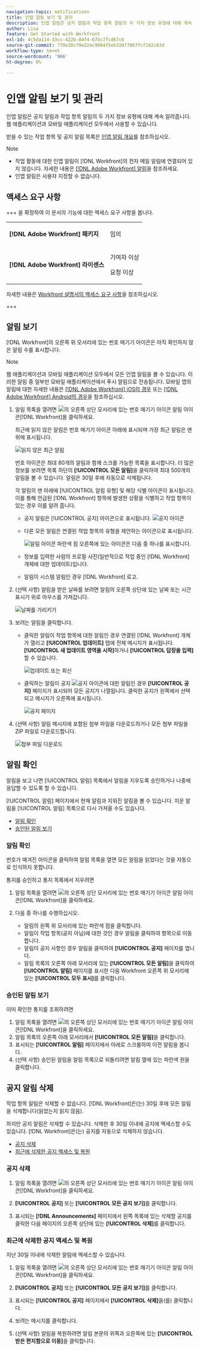 ```yaml
---
navigation-topic: notifications
title: 인앱 알림 보기 및 관리
description: 인앱 알림은 공지 알림과 작업 항목 알림의 두 가지 정보 유형에 대해 계속 알려줍니다. 웹 애플리케이션과 모바일 애플리케이션 모두에서 사용할 수 있습니다.
author: Lisa
feature: Get Started with Workfront
exl-id: 4c5da114-33cc-422b-84f4-67bc7fcd67c6
source-git-commit: 770e20cf9e32ac9884f5eb320f7067fcf162c63d
workflow-type: tm+mt
source-wordcount: '966'
ht-degree: 0%

---
```


# 인앱 알림 보기 및 관리

인앱 알림은 공지 알림과 작업 항목 알림의 두 가지 정보 유형에 대해 계속 알려줍니다. 웹 애플리케이션과 모바일 애플리케이션 모두에서 사용할 수 있습니다.

받을 수 있는 작업 항목 및 공지 알림 목록은 [인앱 알림 개요](../../workfront-basics/using-notifications/in-app-notifications-overview.md)를 참조하십시오.

>[!NOTE]
>
>* 작업 활동에 대한 인앱 알림이 [!DNL Workfront]의 전자 메일 알림에 연결되어 있지 않습니다. 자세한 내용은 [[!DNL Adobe Workfront] 알림](../../workfront-basics/using-notifications/wf-notifications.md)을 참조하세요.
>* 인앱 알림은 사용자 지정할 수 없습니다.
>



## 액세스 요구 사항

+++ 을 확장하여 이 문서의 기능에 대한 액세스 요구 사항을 봅니다. 

<table style="table-layout:auto"> 
 <col> 
 </col> 
 <col> 
 </col> 
 <tbody> 
  <tr> 
   <td role="rowheader"><strong>[!DNL Adobe Workfront] 패키지</strong></td> 
   <td> <p>임의</p> </td> 
  </tr> 
  <tr> 
   <td role="rowheader"><strong>[!DNL Adobe Workfront] 라이센스</strong></td> 
   <td> 
   <p>기여자 이상</p>
   <p>요청 이상</p> </td> 
  </tr> 
 </tbody> 
</table>

자세한 내용은 [Workfront 설명서의 액세스 요구 사항](/help/quicksilver/administration-and-setup/add-users/access-levels-and-object-permissions/access-level-requirements-in-documentation.md)을 참조하십시오.

+++

## 알림 보기

[!DNL Workfront]의 오른쪽 위 모서리에 있는 번호 매기기 아이콘은 아직 확인하지 않은 알림 수를 표시합니다.

>[!NOTE]
>
>웹 애플리케이션과 모바일 애플리케이션 모두에서 모든 인앱 알림을 볼 수 있습니다. 이러한 알림 중 일부만 모바일 애플리케이션에서 푸시 알림으로 전송됩니다. 모바일 앱의 알림에 대한 자세한 내용은 [[!DNL Adobe Workfront] iOS의 경우](../../workfront-basics/mobile-apps/using-the-workfront-mobile-app/workfront-for-ios.md) 또는 [[!DNL Adobe Workfront] Android의 경우](../../workfront-basics/mobile-apps/using-the-workfront-mobile-app/workfront-for-android.md)을 참조하십시오.

1. 알림 목록을 열려면 ![의 오른쪽 상단 모서리에 있는 번호 매기기 아이콘 &#x200B;](assets/notifications-icon-jewel.jpg)알림 아이콘[!DNL Workfront]을 클릭하세요.

   최근에 읽지 않은 알림은 번호 매기기 아이콘 아래에 표시되며 가장 최근 알림은 맨 위에 표시됩니다.

   ![읽지 않은 최근 알림](assets/qs-notifications-350x330.png)

   번호 아이콘은 최대 80개의 알림과 함께 스크롤 가능한 목록을 표시합니다. 더 많은 정보를 보려면 목록 하단의 **[!UICONTROL 모든 알림]**&#x200B;을 클릭하여 최대 500개의 알림을 볼 수 있습니다. 알림은 30일 후에 자동으로 삭제됩니다.

   각 알림의 맨 아래에 [!UICONTROL 알림 유형] 및 해당 식별 아이콘이 표시됩니다. 이를 통해 언급된 [!DNL Workfront] 항목에 발생한 상황을 식별하고 작업 항목이 있는 경우 이를 알려 줍니다.

   * 공지 알림은 [!UICONTROL 공지] 아이콘으로 표시됩니다. ![공지 아이콘](assets/announcement.png)

   * 다른 모든 알림은 연결된 작업 항목의 유형을 제안하는 아이콘으로 표시됩니다.

     ![알림 아이콘](assets/ntfcntype&icon-350x330.png)
파란색 점 오른쪽에 있는 아이콘은 다음 중 하나를 표시합니다.

   * 정보를 입력한 사람의 프로필 사진(일반적으로 작업 중인 [!DNL Workfront] 개체에 대한 업데이트)입니다.
   * 알림이 시스템 알림인 경우 [!DNL Workfront] 로고.


1. (선택 사항) 알림을 받은 날짜를 보려면 알림의 오른쪽 상단에 있는 날짜 또는 시간 표시기 위로 마우스를 가져갑니다.

   ![날짜를 가리키기](assets/hoveroverdate-350x437.png)

1. 보려는 알림을 클릭합니다.

   * 클릭한 알림이 작업 항목에 대한 알림인 경우 연결된 [!DNL Workfront] 개체가 열리고 **[!UICONTROL 업데이트]** 탭에 전체 메시지가 표시됩니다. **[!UICONTROL 새 업데이트 영역을 시작]**&#x200B;하거나 **[!UICONTROL 답장을 입력]**&#x200B;할 수 있습니다.

     ![업데이트 또는 회신](assets/object-opens-click-work-ntfctn-qs-350x183.png)

   * 클릭하는 알림이 공지 ![공지 아이콘](assets/announcement.png)에 대한 알림인 경우 **[!UICONTROL 공지]** 페이지가 표시되어 모든 공지가 나열됩니다. 클릭한 공지가 왼쪽에서 선택되고 메시지가 오른쪽에 표시됩니다.

     ![공지 페이지](assets/announcements-page-qs-350x210.png)

1. (선택 사항) 알림 메시지에 포함된 첨부 파일을 다운로드하거나 모든 첨부 파일을 ZIP 파일로 다운로드합니다.

   ![첨부 파일 다운로드](assets/download-attachments-350x106.png)

## 알림 확인

알림을 보고 나면 [!UICONTROL 알림] 목록에서 알림을 지우도록 승인하거나 나중에 응답할 수 있도록 할 수 있습니다.

[!UICONTROL 알림] 페이지에서 현재 알림과 지워진 알림을 볼 수 있습니다. 지운 알림을 [!UICONTROL 알림] 목록으로 다시 가져올 수도 있습니다.

* [알림 확인](#acknowledge-notifications)
* [승인된 알림 보기](#view-acknowledged-notifications)

### 알림 확인

번호가 매겨진 아이콘을 클릭하여 알림 목록을 열면 모든 알림을 읽었다는 것을 자동으로 인식하지 못합니다.

통지를 승인하고 통지 목록에서 지우려면

1. 알림 목록을 열려면 ![의 오른쪽 상단 모서리에 있는 번호 매기기 아이콘 &#x200B;](assets/notifications-icon-jewel.jpg)알림 아이콘[!DNL Workfront]을 클릭하세요.
1. 다음 중 하나를 수행하십시오.

   * 알림의 왼쪽 위 모서리에 있는 파란색 점을 클릭합니다.
   * 알림이 작업 항목(공지 아님)에 대한 것인 경우 알림을 클릭하여 항목으로 이동합니다.
   * 알림이 공지 사항인 경우 알림을 클릭하여 **[!UICONTROL 공지]** 페이지를 엽니다.
   * 알림 목록의 오른쪽 아래 모서리에 있는 **[!UICONTROL 모든 알림]**&#x200B;을 클릭하여 **[!UICONTROL 알림]** 페이지를 표시한 다음 Workfront 오른쪽 위 모서리에 있는 **[!UICONTROL 모두 표시]**&#x200B;를 클릭합니다.

### 승인된 알림 보기

이미 확인한 통지를 조회하려면

1. 알림 목록을 열려면 ![의 오른쪽 상단 모서리에 있는 번호 매기기 아이콘 &#x200B;](assets/notifications-icon-jewel.jpg)알림 아이콘[!DNL Workfront]을 클릭하세요.
1. 알림 목록의 오른쪽 아래 모서리에서 **[!UICONTROL 모든 알림]**&#x200B;을 클릭합니다.
1. 표시되는 **[!UICONTROL 알림]** 페이지에서 아래로 스크롤하여 이전 알림을 봅니다.
1. (선택 사항) 승인된 알림을 알림 목록으로 되돌리려면 알림 옆에 있는 파란색 원을 클릭합니다.

## 공지 알림 삭제

작업 항목 알림은 삭제할 수 없습니다. [!DNL Workfront]은(는) 30일 후에 모든 알림을 삭제합니다(읽었는지 읽지 않음).

하지만 공지 알림은 삭제할 수 있습니다. 삭제한 후 30일 이내에 공지에 액세스할 수도 있습니다. [!DNL Workfront]은(는) 공지를 자동으로 삭제하지 않습니다.

* [공지 삭제](#delete-an-announcement)
* [최근에 삭제한 공지 액세스 및 복원](#access-and-restore-an-announcement-you-deleted-recently)

### 공지 삭제

1. 알림 목록을 열려면 ![의 오른쪽 상단 모서리에 있는 번호 매기기 아이콘 &#x200B;](assets/notifications-icon-jewel.jpg)알림 아이콘[!DNL Workfront]을 클릭하세요.
1. **[!UICONTROL 공지]** 또는 **[!UICONTROL 모든 공지 보기]**&#x200B;를 클릭합니다.

1. 표시되는 **[!DNL Announcements]** 페이지에서 왼쪽 목록에 있는 삭제할 공지를 클릭한 다음 페이지의 오른쪽 상단에 있는 **[!UICONTROL 삭제]**&#x200B;를 클릭합니다.

### 최근에 삭제한 공지 액세스 및 복원

지난 30일 이내에 삭제한 알림에 액세스할 수 있습니다.

1. 알림 목록을 열려면 ![의 오른쪽 상단 모서리에 있는 번호 매기기 아이콘 &#x200B;](assets/notifications-icon-jewel.jpg)알림 아이콘[!DNL Workfront]을 클릭하세요.
1. **[!UICONTROL 공지]** 또는 **[!UICONTROL 모든 공지 보기]**&#x200B;를 클릭합니다.

1. 표시되는 **[!UICONTROL 공지]** 페이지에서 **[!UICONTROL 삭제]**&#x200B;을(를) 클릭합니다.

1. 보려는 메시지를 클릭합니다.
1. (선택 사항) 알림을 복원하려면 알림 본문의 위쪽과 오른쪽에 있는 **[!UICONTROL 받은 편지함으로 이동]**&#x200B;을 클릭합니다.
